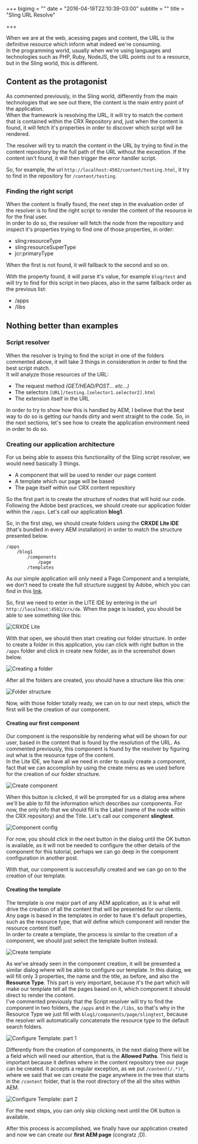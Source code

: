 +++
bigimg = ""
date = "2016-04-19T22:10:39-03:00"
subtitle = ""
title = "Sling URL Resolve"

+++

When we are at the web, acessing pages and content, the URL is the definitive resource which inform what indeed
we're consuming.  
In the programming world, usually when we're using languages and technologies such as PHP, Ruby, NodeJS, the URL
points out to a resource, but in the Sling world, this is different.

## Content as the protagonist

As commented previously, in the Sling world, differently from the main technologies that we see out there, the content
is the main entry point of the application.  
When the framework is resolving the URL, it will try to match the content that is contained within the CRX Repository and,
just when the content is found, it will fetch it's properties in order to discover which script will be rendered.

The resolver will try to match the content in the URL by trying to find in the content repository by the full
path of the URL without the exception. If the content isn't found, it will then trigger the error handler script.

So, for example, the url ```http://localhost:4502/content/testing.html```, it try to find in the repository for
```/content/testing```.

### Finding the right script

When the content is finally found, the next step in the evaluation order of the resolver is to find the right script
to render the content of the resource in for the final user.  
In order to do so, the resolver will fetch the node from the repository and inspect it's properties trying to find one
of those properties, in order:

- sling:resourceType
- sling:resourceSuperType
- jcr:primaryType

When the first is not found, it will fallback to the second and so on.

With the property found, it will parse it's value, for example ```blog/test``` and will try to find for this script in
two places, also in the same fallback order as the previous list:

- /apps
- /libs

## Nothing better than examples

### Script resolver

When the resolver is trying to find the script in one of the folders commented above,  it will take 3 things in 
consideration  in order to find the best script match.  
It will analyze those resources of the URL:

- The request method *(GET/HEAD/POST... etc...)*
- The selectors ```[URL]/testing.[selector1.selector2].html``` 
- The extension itself in the URL

In order to try to show how this is handled by AEM, I believe that the best way to do so is getting our hands dirty and
went straight to the code. So, in the next sections, let's see how to create the application environment need in order
to do so.

### Creating our application architecture

For us being able to assess this functionality of the Sling script resolver, we would need basically 3 things.

- A component that will be used to render our page content
- A template which our page will be based
- The page itself within our CRX content repository

So the first part is to create the structure of nodes that will hold our code. Following the Adobe best practices, we
should create our application folder within the ```/apps```. Let's call our application **blog1**.

So, in the first step, we should create folders using the **CRXDE Lite IDE** (that's bundled in every AEM installation)
in order to match the structure presented below.

    /apps
        /blog1
            /components
                /page
            /templates

As our simple application will only need a Page Component and a template, we don't need to create the full structure 
suggest by Adobe, which you can find in this [link](http://www.aemcq5tutorials.com/tutorials/adobe-aem-and-cq5-best-practices/).

So, first we need to enter in the LITE IDE by entering in the url ```http://localhost:4502/crx/de```. When the page is
loaded, you should be able to see something like this:
 
![CRXDE Lite](/posts/sling_url_resolve/crxde.png)
 
With that open, we should then start creating our folder structure. In order to create a folder in this application, 
you can click with right button in the ```/apps``` folder and click in create new folder, as in the screenshot down below.

![Creating a folder](/posts/sling_url_resolve/create_folder.png)

After all the folders are created, you should have a structure like this one:

![Folder structure](/posts/sling_url_resolve/folder_structure.png)

Now, with those folder totally ready, we can on to our next steps, which the first will be the creation of our component.

#### Creating our first component

Our component is the responsible by rendering what will be shown for our user, based in the content that is found by the
resolution of the URL. As commented previously, this component is found by the resolver by figuring out what is the
resource type of the content.  
In the Lite IDE, we have all we need in order to easily create a component, fact that we can accomplish by using the
create menu as we used before for the creation of our folder structure.

![Create component](/posts/sling_url_resolve/create_component.png)

When this button is clicked, it will be prompted for us a dialog area where we'll be able to fill the information which
describes our components. For now, the only info that we should fill is the Label (name of the node within the CRX repository)
and the Title. Let's call our component **slingtest**.

![Component config](/posts/sling_url_resolve/component_config.png)

For now, you should click in the next button in the dialog until the OK button is available, as it will not be needed to
configure the other details of the component for this tutorial, perhaps we can go deep in the component configuration in
another post.

With that, our component is successfully created and we can go on to the creation of our template.

#### Creating the template
 
The template is one major part of any AEM application, as it is what will drive the creation of all the content that 
will be presented for our clients. Any page is based in the templates in order to have it's default properties, such
as the resource type, that will define which component will render the resource content itself.  
In order to create a template, the process is similar to the creation of a component, we should just select the template
button instead.

![Create template](/posts/sling_url_resolve/create_template.png)

As we've already seen in the component creation, it will be presented a similar dialog where will be able to configure
our template. In this dialog, we will fill only 3 properties, the name and the title, as before, and also the 
**Resource Type**. This part is very important, because it's the part which will make our template tell all the pages based
on it, which component it should direct to render the content.  
I've commented previously that the Script resolver will try to find the component in two folders, the ```/apps``` and in the
```/libs```, so that's why in the Resource Type we just fill with ```blog1/components/page/slingtest```, because the
resolver will automatically concatenate the resource type to the default search folders.

![Configure Template: part 1](/posts/sling_url_resolve/configure_template_1.png)

Differently from the creation of components, in the next dialog there will be a field which will need our attention,
that is the **Allowed Paths**. This field is important because it defines where in the content repository tree our
page can be created. It accepts a regular exception, as we put ```/content(/.*)?```, where we said that we can create the
page anywhere in the tree that starts in the ```/content``` folder, that is the root directory of the all the sites
within AEM.

![Configure Template: part 2](/posts/sling_url_resolve/configure_template_2.png)

For the next steps, you can only skip clicking next until the OK button is available.

After this process is accomplished, we finally have our application created and now we can create our **first AEM page**
(congratz ;D).
 
 